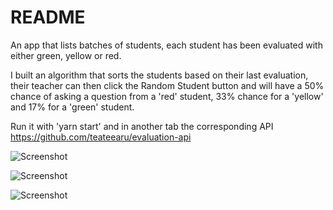 # README

An app that lists batches of students, each student has been evaluated with either green, yellow or red.

I built an algorithm that sorts the students based on their last evaluation, their teacher can then click the Random Student button and will have a 50% chance of asking a question from a 'red' student, 33% chance for a 'yellow' and 17% for a 'green' student.

Run it with 'yarn start' and in another tab the corresponding API https://github.com/teateearu/evaluation-api

![Screenshot](http://res.cloudinary.com/teateearu/image/upload/v1515590859/batchpage_vln4ff.jpg "Optional title")

![Screenshot](http://res.cloudinary.com/teateearu/image/upload/v1515590813/randomstudent_ipte8n.png "Optional title")

![Screenshot](http://res.cloudinary.com/teateearu/image/upload/v1515590806/studentspage_cr8rru.jpg "Optional title") 
